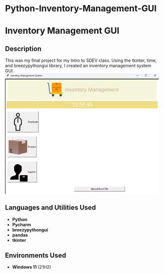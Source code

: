 # Python-Inventory-Management-GUI
<h1>Inventory Management GUI</h1>

<h2>Description</h2>
This was my final project for my Intro to SDEV class. Using the tkinter, time, and breezypythongui library, I created an inventory management system GUI.
<br />


<img src="FinalProject.png" alt="GUI Example">


<h2>Languages and Utilities Used</h2>

- <b>Python</b> 
- <b>Pycharm</b>
- <b>breezypythongui</b>
- <b>pandas</b>
- <b>tkinter</b>

<h2>Environments Used </h2>

- <b>Windows 11</b> (21H2)

